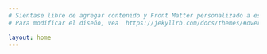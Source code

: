 ```yaml
---
# Siéntase libre de agregar contenido y Front Matter personalizado a este archivo.
# Para modificar el diseño, vea  https://jekyllrb.com/docs/themes/#overriding-theme-defaults

layout: home
---
```

